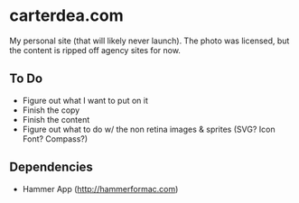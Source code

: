 # carterdea.com
My personal site (that will likely never launch). The photo was licensed, but the content is ripped off agency sites for now.

## To Do
- Figure out what I want to put on it
- Finish the copy
- Finish the content
- Figure out what to do w/ the non retina images & sprites (SVG? Icon Font? Compass?)

## Dependencies
- Hammer App (http://hammerformac.com)
